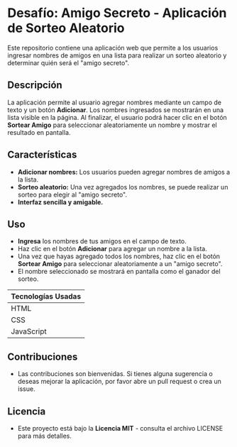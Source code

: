 # Desafío: Amigo Secreto - Aplicación de Sorteo Aleatorio

Este repositorio contiene una aplicación web que permite a los usuarios ingresar nombres de amigos en una lista para realizar un sorteo aleatorio y determinar quién será el "amigo secreto".

## Descripción

La aplicación permite al usuario agregar nombres mediante un campo de texto y un botón **Adicionar**. Los nombres ingresados se mostrarán en una lista visible en la página. Al finalizar, el usuario podrá hacer clic en el botón **Sortear Amigo** para seleccionar aleatoriamente un nombre y mostrar el resultado en pantalla.

## Características

- **Adicionar nombres:** Los usuarios pueden agregar nombres de amigos a la lista.
- **Sorteo aleatorio:** Una vez agregados los nombres, se puede realizar un sorteo para elegir al "amigo secreto".
- **Interfaz sencilla y amigable.**

## Uso

- **Ingresa** los nombres de tus amigos en el campo de texto.
- Haz clic en el botón **Adicionar** para agregar un nombre a la lista.
- Una vez que hayas agregado todos los nombres, haz clic en el botón **Sortear Amigo** para seleccionar aleatoriamente a un "amigo secreto".
- El nombre seleccionado se mostrará en pantalla como el ganador del sorteo.


| Tecnologías Usadas  |
| ------------- |
| HTML      |
| CSS      |
| JavaScript      |

## Contribuciones
- Las contribuciones son bienvenidas. Si tienes alguna sugerencia o deseas mejorar la aplicación, por favor abre un pull request o crea un issue.

## Licencia
- Este proyecto está bajo la **Licencia MIT** - consulta el archivo LICENSE para más detalles.
